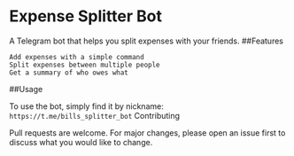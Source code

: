 # Expense Splitter Bot

A Telegram bot that helps you split expenses with your friends.
##Features

    Add expenses with a simple command
    Split expenses between multiple people
    Get a summary of who owes what

##Usage

To use the bot, simply find it by nickname: `https://t.me/bills_splitter_bot`
Contributing

Pull requests are welcome. For major changes, please open an issue first to discuss what you would like to change.
